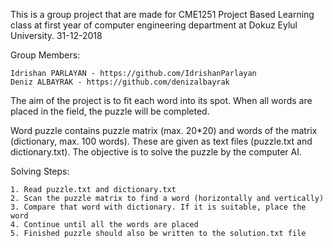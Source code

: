 This is a group project that are made for CME1251 Project Based Learning class at first year of computer engineering department at Dokuz Eylul University. 31-12-2018

Group Members:
  
    Idrishan PARLAYAN - https://github.com/IdrishanParlayan
    Deniz ALBAYRAK - https://github.com/denizalbayrak
    
    
The aim of the project is to fit each word into its spot. When all words are placed in the field, the puzzle will be completed.

Word puzzle contains puzzle matrix (max. 20*20) and words of the matrix (dictionary, max. 100 words). These are given as text files (puzzle.txt and dictionary.txt). The objective is to solve the puzzle by the computer AI. 

Solving Steps:

    1. Read puzzle.txt and dictionary.txt
    2. Scan the puzzle matrix to find a word (horizontally and vertically)
    3. Compare that word with dictionary. If it is suitable, place the word
    4. Continue until all the words are placed
    5. Finished puzzle should also be written to the solution.txt file
